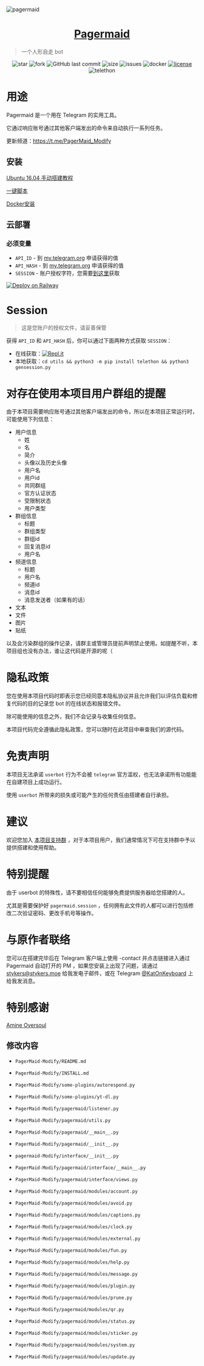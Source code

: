 ![pagermaid](https://tlgur.com/d/8nomNo9G "pagermaid")

<h1 align="center"><a href="https://t.me/PagerMaid_Modify" target="_blank">Pagermaid</a></h1>

> 一个人形自走 bot

<p align="center">
<img alt="star" src="https://img.shields.io/github/stars/xtaodada/PagerMaid-Modify.svg"/>
<img alt="fork" src="https://img.shields.io/github/forks/xtaodada/PagerMaid-Modify.svg"/>
<img alt="GitHub last commit" src="https://img.shields.io/github/last-commit/xtaodada/PagerMaid-Modify.svg?label=commits">
<img alt="size" src="https://img.shields.io/github/repo-size/Xtao-Labs/PagerMaid-Modify?color=pink"/>
<img alt="issues" src="https://img.shields.io/github/issues/xtaodada/PagerMaid-Modify.svg"/>
<img alt="docker" src="https://img.shields.io/docker/pulls/mrwangzhe/pagermaid_modify"/>
<a href="https://github.com/xtaodada/PagerMaid-Modify/blob/master/LICENSE"><img alt="license" src="https://img.shields.io/github/license/xtaodada/PagerMaid-Modify.svg"/></a>
<img alt="telethon" src="https://img.shields.io/badge/telethon-blue.svg"/>
</p>

# 用途

Pagermaid 是一个用在 Telegram 的实用工具。

它通过响应账号通过其他客户端发出的命令来自动执行一系列任务。

更新频道：https://t.me/PagerMaid_Modify

## 安装

[Ubuntu 16.04 手动搭建教程](https://github.com/xtaodada/PagerMaid-Modify/wiki/Ubuntu-16.04-%E5%AE%89%E8%A3%85%E8%AF%A6%E8%A7%A3)

[一键脚本](https://t.me/PagerMaid_Modify/58)

[Docker安装](utils/docker.md)

## 云部署

### 必须变量

- `API_ID` - 到 [my.telegram.org](https://my.telegram.org/) 申请获得的值
- `API_HASH` - 到 [my.telegram.org](https://my.telegram.org/) 申请获得的值
- `SESSION` - 账户授权字符，您需要[到这里](#Session)获取

[![Deploy on Railway](https://railway.app/button.svg)](https://railway.app/new/template?template=https%3A%2F%2Fgithub.com%2FXtao-Labs%2FPagerMaid-Modify%2Ftree%2Fmaster&envs=session%2Capi_key%2Capi_hash&sessionDesc=Your+telethon+session+string.&api_keyDesc=api_id%2C+from+my.telegram.org&api_hashDesc=api_hash%2C+from+my.telegram.org&referralCode=xtaolabs)

# Session

> 这是您账户的授权文件，请妥善保管

获得 `API_ID` 和 `API_HASH` 后，你可以通过下面两种方式获取 `SESSION`：

* 在线获取：[![Repl.it](https://replit.com/badge/github/Xtao-Labs/PagerMaid-Modify)](https://replit.com/@mrwangzhe/gensession)
* 本地获取：`cd utils && python3 -m pip install telethon && python3 gensession.py`

# 对存在使用本项目用户群组的提醒

由于本项目需要响应账号通过其他客户端发出的命令，所以在本项目正常运行时，可能使用下列信息：

- 用户信息
  - 姓
  - 名
  - 简介
  - 头像以及历史头像
  - 用户名
  - 用户id
  - 共同群组
  - 官方认证状态
  - 受限制状态
  - 用户类型
- 群组信息
  - 标题
  - 群组类型
  - 群组id
  - 回复消息id
  - 用户名
- 频道信息
  - 标题
  - 用户名
  - 频道id
  - 消息id
  - 消息发送者（如果有的话）
- 文本
- 文件
- 图片
- 贴纸

以及会污染群组的操作记录，请群主或管理员提前声明禁止使用。如提醒不听，本项目组也没有办法，谁让这代码是开源的呢（

# 隐私政策

您在使用本项目代码时即表示您已经同意本隐私协议并且允许我们以评估负载和修复代码的目的记录您 bot 的在线状态和报错文件。

除可能使用的信息之外，我们不会记录与收集任何信息。

本项目代码完全遵循此隐私政策，您可以随时在此项目中审查我们的源代码。

# 免责声明

本项目无法承诺 `userbot` 行为不会被 `telegram` 官方滥权，也无法承诺所有功能能在自建项目上成功运行。

使用 `userbot` 所带来的损失或可能产生的任何责任由搭建者自行承担。

# 建议

欢迎您加入 [本项目支持群](https://t.me/PagerMaid_Modify/3) ，对于本项目用户，我们通常情况下可在支持群中予以提供搭建和使用帮助。

# 特别提醒

由于 userbot 的特殊性，请不要相信任何能够免费提供服务器给您搭建的人。

尤其是需要保护好 `pagermaid.session` ，任何拥有此文件的人都可以进行包括修改二次验证密码、更改手机号等操作。

# 与原作者联络

您可以在搭建完毕后在 Telegram 客户端上使用 -contact <message> 并点击链接进入通过 Pagermaid 自动打开的 PM ，如果您安装上出现了问题，请通过 [stykers@stykers.moe](mailto:stykers@stykers.moe) 给我发电子邮件，或在 Telegram [@KatOnKeyboard](https://t.me/KatOnKeyboard) 上给我发消息。

# 特别感谢

[Amine Oversoul](https://bitbucket.org/oversoul/pagermaid-ui)

## 修改内容

- `PagerMaid-Modify/README.md`

- `PagerMaid-Modify/INSTALL.md`

- `PagerMaid-Modify/some-plugins/autorespond.py`

- `PagerMaid-Modify/some-plugins/yt-dl.py`

- `PagerMaid-Modify/pagermaid/listener.py`

- `PagerMaid-Modify/pagermaid/utils.py`

- `PagerMaid-Modify/pagermaid/__main__.py`

- `PagerMaid-Modify/pagermaid/__init__.py`

- `pagermaid-Modify/interface/__init__.py`

- `PagerMaid-Modify/pagermaid/interface/__main__.py`

- `PagerMaid-Modify/pagermaid/interface/views.py`

- `PagerMaid-Modify/pagermaid/modules/account.py`

- `PagerMaid-Modify/pagermaid/modules/avoid.py`

- `PagerMaid-Modify/pagermaid/modules/captions.py`

- `PagerMaid-Modify/pagermaid/modules/clock.py`

- `PagerMaid-Modify/pagermaid/modules/external.py`

- `PagerMaid-Modify/pagermaid/modules/fun.py`

- `PagerMaid-Modify/pagermaid/modules/help.py`

- `PagerMaid-Modify/pagermaid/modules/message.py`

- `PagerMaid-Modify/pagermaid/modules/plugin.py`

- `PagerMaid-Modify/pagermaid/modules/prune.py`

- `PagerMaid-Modify/pagermaid/modules/qr.py`

- `PagerMaid-Modify/pagermaid/modules/status.py`

- `PagerMaid-Modify/pagermaid/modules/sticker.py`

- `PagerMaid-Modify/pagermaid/modules/system.py`

- `PagerMaid-Modify/pagermaid/modules/update.py`

